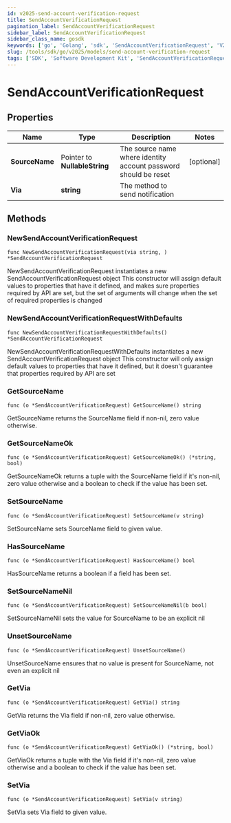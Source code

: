 ```yaml
---
id: v2025-send-account-verification-request
title: SendAccountVerificationRequest
pagination_label: SendAccountVerificationRequest
sidebar_label: SendAccountVerificationRequest
sidebar_class_name: gosdk
keywords: ['go', 'Golang', 'sdk', 'SendAccountVerificationRequest', 'V2025SendAccountVerificationRequest'] 
slug: /tools/sdk/go/v2025/models/send-account-verification-request
tags: ['SDK', 'Software Development Kit', 'SendAccountVerificationRequest', 'V2025SendAccountVerificationRequest']
---
```


# SendAccountVerificationRequest

## Properties

Name | Type | Description | Notes
------------ | ------------- | ------------- | -------------
**SourceName** | Pointer to **NullableString** | The source name where identity account password should be reset | [optional] 
**Via** | **string** | The method to send notification | 

## Methods

### NewSendAccountVerificationRequest

`func NewSendAccountVerificationRequest(via string, ) *SendAccountVerificationRequest`

NewSendAccountVerificationRequest instantiates a new SendAccountVerificationRequest object
This constructor will assign default values to properties that have it defined,
and makes sure properties required by API are set, but the set of arguments
will change when the set of required properties is changed

### NewSendAccountVerificationRequestWithDefaults

`func NewSendAccountVerificationRequestWithDefaults() *SendAccountVerificationRequest`

NewSendAccountVerificationRequestWithDefaults instantiates a new SendAccountVerificationRequest object
This constructor will only assign default values to properties that have it defined,
but it doesn't guarantee that properties required by API are set

### GetSourceName

`func (o *SendAccountVerificationRequest) GetSourceName() string`

GetSourceName returns the SourceName field if non-nil, zero value otherwise.

### GetSourceNameOk

`func (o *SendAccountVerificationRequest) GetSourceNameOk() (*string, bool)`

GetSourceNameOk returns a tuple with the SourceName field if it's non-nil, zero value otherwise
and a boolean to check if the value has been set.

### SetSourceName

`func (o *SendAccountVerificationRequest) SetSourceName(v string)`

SetSourceName sets SourceName field to given value.

### HasSourceName

`func (o *SendAccountVerificationRequest) HasSourceName() bool`

HasSourceName returns a boolean if a field has been set.

### SetSourceNameNil

`func (o *SendAccountVerificationRequest) SetSourceNameNil(b bool)`

 SetSourceNameNil sets the value for SourceName to be an explicit nil

### UnsetSourceName
`func (o *SendAccountVerificationRequest) UnsetSourceName()`

UnsetSourceName ensures that no value is present for SourceName, not even an explicit nil
### GetVia

`func (o *SendAccountVerificationRequest) GetVia() string`

GetVia returns the Via field if non-nil, zero value otherwise.

### GetViaOk

`func (o *SendAccountVerificationRequest) GetViaOk() (*string, bool)`

GetViaOk returns a tuple with the Via field if it's non-nil, zero value otherwise
and a boolean to check if the value has been set.

### SetVia

`func (o *SendAccountVerificationRequest) SetVia(v string)`

SetVia sets Via field to given value.



